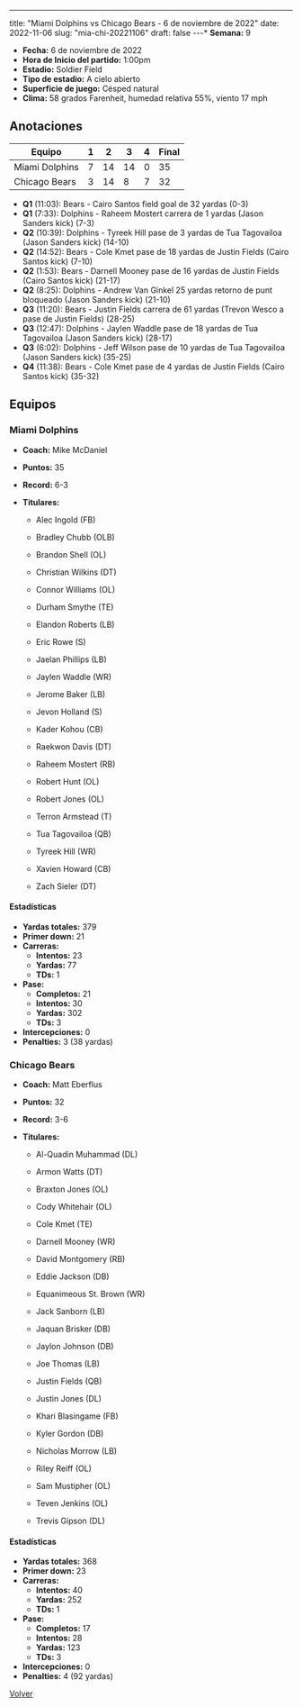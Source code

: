---
title: "Miami Dolphins vs Chicago Bears - 6 de noviembre de 2022"
date: 2022-11-06
slug: "mia-chi-20221106"
draft: false
---* **Semana:** 9
* **Fecha:** 6 de noviembre de 2022
* **Hora de Inicio del partido:** 1:00pm
* **Estadio:** Soldier Field
* **Tipo de estadio:** A cielo abierto
* **Superficie de juego:** Césped natural
* **Clima:** 58 grados Farenheit, humedad relativa 55%, viento 17 mph




## Anotaciones
| Equipo | 1 | 2 | 3 | 4 | Final |
|--------|---|---|---|---|-------|
| Miami Dolphins  | 7 | 14 | 14 | 0  | 35 |
| Chicago Bears  | 3 | 14 | 8 | 7  | 32 |
* **Q1** (11:03): Bears - Cairo Santos field goal de 32 yardas (0-3)
* **Q1** (7:33): Dolphins - Raheem Mostert carrera de 1 yardas (Jason Sanders kick) (7-3)
* **Q2** (10:39): Dolphins - Tyreek Hill pase de 3 yardas de Tua Tagovailoa (Jason Sanders kick) (14-10)
* **Q2** (14:52): Bears - Cole Kmet pase de 18 yardas de Justin Fields (Cairo Santos kick) (7-10)
* **Q2** (1:53): Bears - Darnell Mooney pase de 16 yardas de Justin Fields (Cairo Santos kick) (21-17)
* **Q2** (8:25): Dolphins - Andrew Van Ginkel 25 yardas retorno de punt bloqueado (Jason Sanders kick) (21-10)
* **Q3** (11:20): Bears - Justin Fields carrera de 61 yardas (Trevon Wesco a pase de Justin Fields) (28-25)
* **Q3** (12:47): Dolphins - Jaylen Waddle pase de 18 yardas de Tua Tagovailoa (Jason Sanders kick) (28-17)
* **Q3** (6:02): Dolphins - Jeff Wilson pase de 10 yardas de Tua Tagovailoa (Jason Sanders kick) (35-25)
* **Q4** (11:38): Bears - Cole Kmet pase de 4 yardas de Justin Fields (Cairo Santos kick) (35-32)


## Equipos


### Miami Dolphins
* **Coach:** Mike McDaniel
* **Puntos:** 35
* **Record:** 6-3
* **Titulares:** 

  * Alec Ingold (FB) 

  * Bradley Chubb (OLB) 

  * Brandon Shell (OL) 

  * Christian Wilkins (DT) 

  * Connor Williams (OL) 

  * Durham Smythe (TE) 

  * Elandon Roberts (LB) 

  * Eric Rowe (S) 

  * Jaelan Phillips (LB) 

  * Jaylen Waddle (WR) 

  * Jerome Baker (LB) 

  * Jevon Holland (S) 

  * Kader Kohou (CB) 

  * Raekwon Davis (DT) 

  * Raheem Mostert (RB) 

  * Robert Hunt (OL) 

  * Robert Jones (OL) 

  * Terron Armstead (T) 

  * Tua Tagovailoa (QB) 

  * Tyreek Hill (WR) 

  * Xavien Howard (CB) 

  * Zach Sieler (DT) 

#### Estadísticas
* **Yardas totales:** 379
* **Primer down:** 21
* **Carreras:**
  * **Intentos:** 23
  * **Yardas:** 77
  * **TDs:** 1
* **Pase:**
  * **Completos:** 21
  * **Intentos:** 30
  * **Yardas:** 302
  * **TDs:** 3
* **Intercepciones:** 0
* **Penalties:** 3 (38 yardas)

### Chicago Bears
* **Coach:** Matt Eberflus
* **Puntos:** 32
* **Record:** 3-6
* **Titulares:** 

  * Al-Quadin Muhammad (DL) 

  * Armon Watts (DT) 

  * Braxton Jones (OL) 

  * Cody Whitehair (OL) 

  * Cole Kmet (TE) 

  * Darnell Mooney (WR) 

  * David Montgomery (RB) 

  * Eddie Jackson (DB) 

  * Equanimeous St. Brown (WR) 

  * Jack Sanborn (LB) 

  * Jaquan Brisker (DB) 

  * Jaylon Johnson (DB) 

  * Joe Thomas (LB) 

  * Justin Fields (QB) 

  * Justin Jones (DL) 

  * Khari Blasingame (FB) 

  * Kyler Gordon (DB) 

  * Nicholas Morrow (LB) 

  * Riley Reiff (OL) 

  * Sam Mustipher (OL) 

  * Teven Jenkins (OL) 

  * Trevis Gipson (DL) 

#### Estadísticas
* **Yardas totales:** 368
* **Primer down:** 23
* **Carreras:**
  * **Intentos:** 40
  * **Yardas:** 252
  * **TDs:** 1
* **Pase:**
  * **Completos:** 17
  * **Intentos:** 28
  * **Yardas:** 123
  * **TDs:** 3
* **Intercepciones:** 0
* **Penalties:** 4 (92 yardas)


[Volver](/historia/2022)
